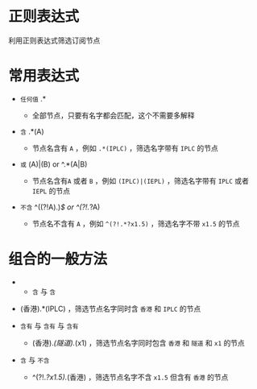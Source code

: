 # 正则表达式

利用正则表达式筛选订阅节点

# 常用表达式

- `任何值` .*

   - 全部节点，只要有名字都会匹配，这个不需要多解释

- `含` .*(A)

  - 节点名含有 `A` ，例如 `.*(IPLC)` ，筛选名字带有 `IPLC` 的节点 
 
- `或` (A)|(B) or ^.*(A|B)

  - 节点名含有`A` 或者 `B` ，例如 `(IPLC)|(IEPL)` ，筛选名字带有 `IPLC` 或者 `IEPL` 的节点
 
- `不含` ^((?!A).)*$ or ^(?!.*?A)

  - 节点名不含有 `A` ，例如 `^(?!.*?x1.5)` ，筛选名字不带 `x1.5` 的节点
 
 # 组合的一般方法
 
 -  - `含` 与 `含`
 
   - (香港).*(IPLC) ，筛选节点名字同时含 `香港` 和 `IPLC` 的节点
   
- `含有` 与 `含有` 与 `含有`
 
   - (香港).*(隧道).*(x1) ，筛选节点名字同时包含 `香港` 和 `隧道` 和 `x1` 的节点
 
 - `含` 与 `不含`
 
   - ^(?!.*?x1.5).*(香港) ，筛选节点名字不含 `x1.5` 但含有 `香港` 的节点
   

